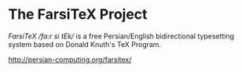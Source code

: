 # The FarsiTeX Project

*FarsiTeX* _/fa:r si tEk/_ is a free Persian/English bidirectional typesetting
system based on Donald Knuth's TeX Program.

<http://persian-computing.org/farsitex/>
